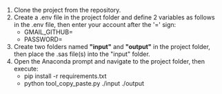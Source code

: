 
1. Clone the project from the repository.
2. Create a .env file in the project folder and define 2 variables as follows in the .env file, then enter your account after the '=' sign:
    - GMAIL_GITHUB=
    - PASSWORD=
3. Create two folders named **"input"** and **"output"** in the project folder, then place the .sas file(s) into the "input" folder.
4. Open the Anaconda prompt and navigate to the project folder, then execute:
    - pip install -r requirements.txt
    - python tool_copy_paste.py ./input ./output
    

